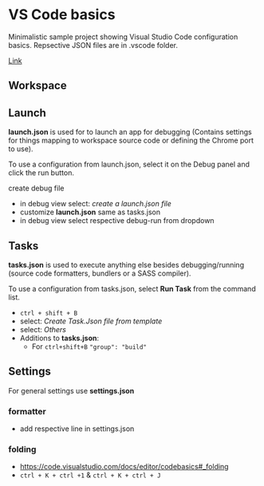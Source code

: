 # VS Code basics

Minimalistic sample project showing Visual Studio Code configuration basics. Repsective JSON files are in .vscode folder.

[Link](https://www.udemy.com/course/einfuhrung-in-visual-studio-code/learn/lecture/27149020#overview)

## Workspace

## Launch

**launch.json** is used for to launch an app for debugging (Contains settings for things mapping to  workspace source code or defining the Chrome port to use).

To use a configuration from launch.json,  select it on the Debug panel and click the run button.

create debug file

- in debug view select: _create a launch.json file_
- customize **launch.json** same as tasks.json
- in debug view select respective debug-run from dropdown

## Tasks

**tasks.json** is used to execute anything else besides debugging/running (source code formatters, bundlers or a SASS compiler).

To use a configuration from tasks.json, select **Run Task** from the command list.

- `ctrl + shift + B`
- select: _Create Task.Json file from template_
- select: _Others_
- Additions to **tasks.json**:
  - For `ctrl+shift+B` `"group": "build"`

## Settings

For general settings use **settings.json**

### formatter

- add respective line in settings.json

### folding

- <https://code.visualstudio.com/docs/editor/codebasics#_folding>
- `ctrl + K + ctrl +1` & `ctrl + K + ctrl + J`
